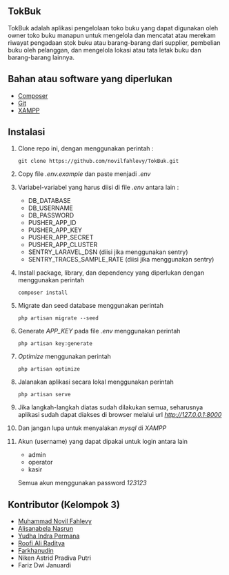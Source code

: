 ## TokBuk

TokBuk adalah aplikasi pengelolaan toko buku yang dapat digunakan oleh owner toko buku manapun untuk mengelola dan mencatat atau merekam riwayat pengadaan stok buku atau barang-barang dari supplier, pembelian buku oleh pelanggan, dan mengelola lokasi atau tata letak buku dan barang-barang lainnya.

## Bahan atau software yang diperlukan
- [Composer](https://getcomposer.org)
- [Git](https://git-scm.com/downloads)
- [XAMPP](https://www.apachefriends.org/download.html)

## Instalasi
1. Clone repo ini, dengan menggunakan perintah :

    ```
    git clone https://github.com/novilfahlevy/TokBuk.git
    ```

2. Copy file *.env.example* dan paste menjadi *.env*

3. Variabel-variabel yang harus diisi di file *.env* antara lain :
    - DB_DATABASE
    - DB_USERNAME
    - DB_PASSWORD
    - PUSHER_APP_ID
    - PUSHER_APP_KEY
    - PUSHER_APP_SECRET
    - PUSHER_APP_CLUSTER
    - SENTRY_LARAVEL_DSN (diisi jika menggunakan sentry)
    - SENTRY_TRACES_SAMPLE_RATE (diisi jika menggunakan sentry)

4. Install package, library, dan dependency yang diperlukan dengan menggunakan perintah
    ```
    composer install
    ```

5. Migrate dan seed database menggunakan perintah
    ```
    php artisan migrate --seed
    ```

6. Generate *APP_KEY* pada file *.env* menggunakan perintah
    ```
    php artisan key:generate
    ```

7. *Optimize* menggunakan perintah
    ```
    php artisan optimize
    ```

8. Jalanakan aplikasi secara lokal menggunakan perintah
    ```
    php artisan serve
    ```

9. Jika langkah-langkah diatas sudah dilakukan semua, seharusnya aplikasi sudah dapat diakses di browser melalui url *http://127.0.0.1:8000*

10. Dan jangan lupa untuk menyalakan *mysql* di *XAMPP*

11. Akun (username) yang dapat dipakai untuk login antara lain
    - admin
    - operator
    - kasir

    Semua akun menggunakan password *123123*

## Kontributor (Kelompok 3)
- [Muhammad Novil Fahlevy](https://github.com/novilfahlevy)
- [Alisanabela Nasrun](https://github.com/alisanabela13)
- [Yudha Indra Permana](https://github.com/yudhaip)
- [Roofi Ali Raditya](https://github.com/roopi2203)
- [Farkhanudin](https://github.com/farhan90909)
- Niken Astrid Pradiva Putri
- Fariz Dwi Januardi